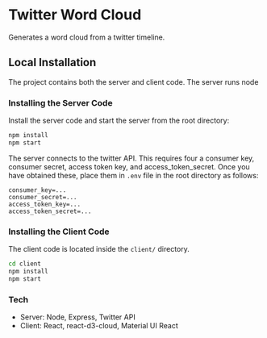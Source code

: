 # Twitter Word Cloud

Generates a word cloud from a twitter timeline.

## Local Installation

The project contains both the server and client code. The server runs node

### Installing the Server Code

Install the server code and start the server from the root directory:

```bash
npm install
npm start
```

The server connects to the twitter API. This requires four a consumer key, consumer secret, access token key, and access_token_secret. Once you have obtained these, place them in `.env` file in the root directory as follows:

```text
consumer_key=...
consumer_secret=...
access_token_key=...
access_token_secret=...
```

### Installing the Client Code

The client code is located inside the `client/` directory.

```bash
cd client
npm install
npm start
```

### Tech

* Server: Node, Express, Twitter API
* Client: React, react-d3-cloud, Material UI React
